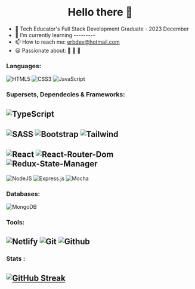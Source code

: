 
<h1 align="center">Hello there 👋</h1>

- 🔭 Tech Educator's Full Stack Development Graduate - 2023 December
- 🌱 I’m currently learning ---------
-  📫 How to reach me: erbdev@hotmail.com
-  :smiley: Passionate about: :book: :space_invader: :game_die:

<!--

Here are some ideas to get you started:

- 🔭 I’m currently working on ...
- 🌱 I’m currently learning ...
- 👯 I’m looking to collaborate on ...
- 🤔 I’m looking for help with ...
- 💬 Ask me about ...
- 📫 How to reach me: ...
- 😄 Pronouns: ...
- ⚡ Fun fact: ...
-->

### Languages:

![HTML5](https://img.shields.io/badge/html5-%23E34F26.svg?style=for-the-badge&logo=html5&logoColor=white)
![CSS3](https://img.shields.io/badge/css3-%231572B6.svg?style=for-the-badge&logo=css3&logoColor=white)
![JavaScript](https://img.shields.io/badge/JavaScript-F7DF1E?style=for-the-badge&logo=javascript&logoColor=black)

### Supersets, Dependecies & Frameworks:
![TypeScript](https://img.shields.io/badge/typescript-%23007ACC.svg?style=for-the-badge&logo=typescript&logoColor=white)
---
![SASS](https://img.shields.io/badge/SASS-hotpink.svg?style=for-the-badge&logo=SASS&logoColor=white)
![Bootstrap](https://img.shields.io/badge/bootstrap-%23563D7C.svg?style=for-the-badge&logo=bootstrap&logoColor=white)
![Tailwind](https://img.shields.io/badge/Tailwind_CSS-38B2AC?style=for-the-badge&logo=tailwind-css&logoColor=white)
---
![React](https://img.shields.io/badge/react-%2320232a.svg?style=for-the-badge&logo=react&logoColor=%2361DAFB)
![React-Router-Dom](https://img.shields.io/badge/React_Router-CA4245?style=for-the-badge&logo=react-router&logoColor=white)
![Redux-State-Manager](https://img.shields.io/badge/Redux-593D88?style=for-the-badge&logo=redux&logoColor=white)
---
![NodeJS](https://img.shields.io/badge/node.js-6DA55F?style=for-the-badge&logo=node.js&logoColor=white)
![Express.js](https://img.shields.io/badge/express.js-%23404d59.svg?style=for-the-badge&logo=express&logoColor=%2361DAFB)
![Mocha](https://img.shields.io/badge/mocha.js-323330?style=for-the-badge&logo=mocha&logoColor=Brown)

### Databases:
![MongoDB](https://img.shields.io/badge/MongoDB-%234ea94b.svg?style=for-the-badge&logo=mongodb&logoColor=white)

###  Tools:
![Netlify](https://img.shields.io/badge/netlify-%23000000.svg?style=for-the-badge&logo=netlify&logoColor=#00C7B7)
![Git](https://img.shields.io/badge/git-%23F05033.svg?style=for-the-badge&logo=git&logoColor=white)
![Github](https://img.shields.io/badge/GitHub-100000?style=for-the-badge&logo=github&logoColor=white)
---
### Stats :
[![GitHub Streak](https://streak-stats.demolab.com/?user=TherealGuah&theme=github-dark&hide_border=true)](https://git.io/streak-stats)
---
<!---
![Anurag's GitHub stats](https://github-readme-stats.vercel.app/api?username=TherealGuah&show_icons=true&theme=merko)
---
[![Top Langs](https://github-readme-stats.vercel.app/api/top-langs/?username=TherealGuah&layout=compact)](https://github.com/anuraghazra/github-readme-stats)

erbdev-1/erbdev-1 is a ✨ special ✨ repository because its `README.md` (this file) appears on your GitHub profile.
You can click the Preview link to take a look at your changes.
--->
